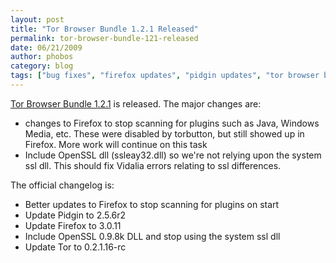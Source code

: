 ```yaml
---
layout: post
title: "Tor Browser Bundle 1.2.1 Released"
permalink: tor-browser-bundle-121-released
date: 06/21/2009
author: phobos
category: blog
tags: ["bug fixes", "firefox updates", "pidgin updates", "tor browser bundle"]
---
```


[Tor Browser Bundle 1.2.1](https://www.torproject.org/torbrowser/) is released. The major changes are:

- changes to Firefox to stop scanning for plugins such as Java, Windows Media, etc. These were disabled by torbutton, but still showed up in Firefox. More work will continue on this task
- Include OpenSSL dll (ssleay32.dll) so we're not relying upon the system ssl dll. This should fix Vidalia errors relating to ssl differences.

The official changelog is:

- Better updates to Firefox to stop scanning for plugins on start
- Update Pidgin to 2.5.6r2
- Update Firefox to 3.0.11
- Include OpenSSL 0.9.8k DLL and stop using the system ssl dll
- Update Tor to 0.2.1.16-rc


